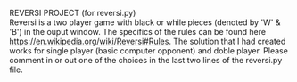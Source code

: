 REVERSI PROJECT (for reversi.py)<br />
Reversi is a two player game with black or while pieces (denoted by 'W' & 'B') in the ouput window. The specifics of the rules can be found here https://en.wikipedia.org/wiki/Reversi#Rules. 
The solution that I had created works for single player (basic computer opponent) and doble player.
Please comment in or out one of the choices in the last two lines of the reversi.py file.
